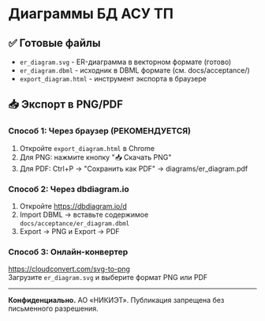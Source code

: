 # Диаграммы БД АСУ ТП

## ✅ Готовые файлы
- `er_diagram.svg` - ER-диаграмма в векторном формате (готово)
- `er_diagram.dbml` - исходник в DBML формате (см. docs/acceptance/)
- `export_diagram.html` - инструмент экспорта в браузере

## 📥 Экспорт в PNG/PDF

### Способ 1: Через браузер (РЕКОМЕНДУЕТСЯ)
1. Откройте `export_diagram.html` в Chrome
2. Для PNG: нажмите кнопку "📥 Скачать PNG"
3. Для PDF: Ctrl+P → "Сохранить как PDF" → diagrams/er_diagram.pdf

### Способ 2: Через dbdiagram.io
1. Откройте https://dbdiagram.io/d
2. Import DBML → вставьте содержимое `docs/acceptance/er_diagram.dbml`
3. Export → PNG и Export → PDF

### Способ 3: Онлайн-конвертер
https://cloudconvert.com/svg-to-png  
Загрузите `er_diagram.svg` и выберите формат PNG или PDF

---

**Конфиденциально.** АО «НИКИЭТ». Публикация запрещена без письменного разрешения.
